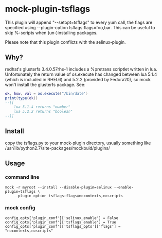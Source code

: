 mock-plugin-tsflags
===================

This plugin will append "--setopt=tsflags" to every yum call, the flags are specified using --plugin-option tsflags:flags=foo,bar.
This can be useful to skip %-scripts when (un-)installing packages.

Please note that this plugin conflicts with the selinux-plugin.

## Why?

redhat's glusterfs 3.4.0.57rhs-1 includes a %pretrans scriptlet written in lua. Unfortunately the return value of os.execute has changed between lua 5.1.4 (which is included in RHEL6) and 5.2.2 (provided by Fedora20), so mock won't install the glusterfs package. See:

```lua
ok, how, val = os.execute("/bin/date")
print(type(ok))
--[[
    lua 5.1.4 returns "number"
    lua 5.2.2 returns "boolean"
--]]
```

## Install

copy the tsflags.py to your mock-plugin directory, usually something like
/usr/lib/python2.7/site-packages/mockbuid/plugins/

## Usage

### command line

```
mock -r myroot --install --disable-plugin=selinux --enable-plugin=tsflags \
    --plugin-option tsflags:flags=nocontexts,noscripts
```

### mock config
```
config_opts['plugin_conf']['selinux_enable'] = False
config_opts['plugin_conf']['tsflags_enable'] = True
config_opts['plugin_conf']['tsflags_opts']['flags'] = "nocontexts,noscripts"
```

